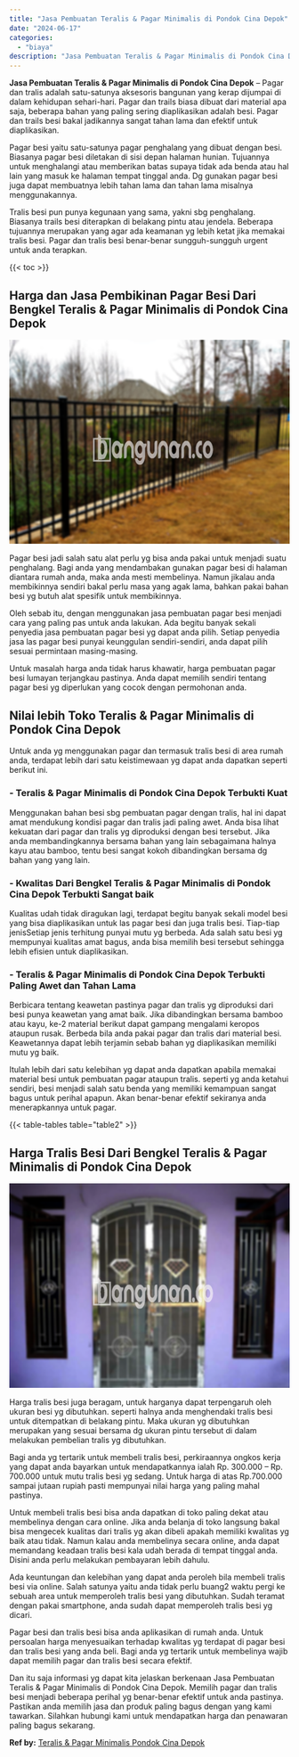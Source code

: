 ```yaml
---
title: "Jasa Pembuatan Teralis & Pagar Minimalis di Pondok Cina Depok"
date: "2024-06-17"
categories: 
  - "biaya"
description: "Jasa Pembuatan Teralis & Pagar Minimalis di Pondok Cina Depok. Dan itu saja informasi yg dapat kita jelaskan berkenaan Jasa Pembuatan Teralis & Pagar Minimal..."
---
```


**Jasa Pembuatan Teralis & Pagar Minimalis di Pondok Cina Depok** – Pagar dan tralis adalah satu-satunya aksesoris bangunan yang kerap dijumpai di dalam kehidupan sehari-hari. Pagar dan trails biasa dibuat dari material apa saja, beberapa bahan yang paling sering diaplikasikan adalah besi. Pagar dan trails besi bakal jadikannya sangat tahan lama dan efektif untuk diaplikasikan.

Pagar besi yaitu satu-satunya pagar penghalang yang dibuat dengan besi. Biasanya pagar besi diletakan di sisi depan halaman hunian. Tujuannya untuk menghalangi atau memberikan batas supaya tidak ada benda atau hal lain yang masuk ke halaman tempat tinggal anda. Dg gunakan pagar besi juga dapat membuatnya lebih tahan lama dan tahan lama misalnya menggunakannya.

Tralis besi pun punya kegunaan yang sama, yakni sbg penghalang. Biasanya trails besi diterapkan di belakang pintu atau jendela. Beberapa tujuannya merupakan yang agar ada keamanan yg lebih ketat jika memakai tralis besi. Pagar dan tralis besi benar-benar sungguh-sungguh urgent untuk anda terapkan.

{{< toc >}}

## Harga dan Jasa Pembikinan Pagar Besi Dari Bengkel Teralis & Pagar Minimalis di Pondok Cina Depok

![Jasa Pembuatan Teralis & Pagar Minimalis di Pondok Cina Depok](/images/pagar-minimalis-murah-20.png)

Pagar besi jadi salah satu alat perlu yg bisa anda pakai untuk menjadi suatu penghalang. Bagi anda yang mendambakan gunakan pagar besi di halaman diantara rumah anda, maka anda mesti membelinya. Namun jikalau anda membikinnya sendiri bakal perlu masa yang agak lama, bahkan pakai bahan besi yg butuh alat spesifik untuk membikinnya.

Oleh sebab itu, dengan menggunakan jasa pembuatan pagar besi menjadi cara yang paling pas untuk anda lakukan. Ada begitu banyak sekali penyedia jasa pembuatan pagar besi yg dapat anda pilih. Setiap penyedia jasa las pagar besi punyai keunggulan sendiri-sendiri, anda dapat pilih sesuai permintaan masing-masing.

Untuk masalah harga anda tidak harus khawatir, harga pembuatan pagar besi lumayan terjangkau pastinya. Anda dapat memilih sendiri tentang pagar besi yg diperlukan yang cocok dengan permohonan anda.

## Nilai lebih Toko Teralis & Pagar Minimalis di Pondok Cina Depok

Untuk anda yg menggunakan pagar dan termasuk tralis besi di area rumah anda, terdapat lebih dari satu keistimewaan yg dapat anda dapatkan seperti berikut ini.

### \- Teralis & Pagar Minimalis di Pondok Cina Depok Terbukti Kuat

Menggunakan bahan besi sbg pembuatan pagar dengan tralis, hal ini dapat amat mendukung kondisi pagar dan tralis jadi paling awet. Anda bisa lihat kekuatan dari pagar dan tralis yg diproduksi dengan besi tersebut. Jika anda membandingkannya bersama bahan yang lain sebagaimana halnya kayu atau bamboo, tentu besi sangat kokoh dibandingkan bersama dg bahan yang yang lain.

### \- Kwalitas Dari Bengkel Teralis & Pagar Minimalis di Pondok Cina Depok Terbukti Sangat baik

Kualitas udah tidak diragukan lagi, terdapat begitu banyak sekali model besi yang bisa diaplikasikan untuk las pagar besi dan juga tralis besi. Tiap-tiap jenisSetiap jenis terhitung punyai mutu yg berbeda. Ada salah satu besi yg mempunyai kualitas amat bagus, anda bisa memilih besi tersebut sehingga lebih efisien untuk diaplikasikan.

### \- Teralis & Pagar Minimalis di Pondok Cina Depok Terbukti Paling Awet dan Tahan Lama

Berbicara tentang keawetan pastinya pagar dan tralis yg diproduksi dari besi punya keawetan yang amat baik. Jika dibandingkan bersama bamboo atau kayu, ke-2 material berikut dapat gampang mengalami keropos ataupun rusak. Berbeda bila anda pakai pagar dan tralis dari material besi. Keawetannya dapat lebih terjamin sebab bahan yg diaplikasikan memiliki mutu yg baik.

Itulah lebih dari satu kelebihan yg dapat anda dapatkan apabila memakai material besi untuk pembuatan pagar ataupun tralis. seperti yg anda ketahui sendiri, besi menjadi salah satu benda yang memiliki kemampuan sangat bagus untuk perihal apapun. Akan benar-benar efektif sekiranya anda menerapkannya untuk pagar.

{{< table-tables table="table2" >}}

## Harga Tralis Besi Dari Bengkel Teralis & Pagar Minimalis di Pondok Cina Depok

![Jasa Pembuatan Teralis & Pagar Minimalis di Pondok Cina Depok](/images/teralis-minimalis-murah-11.png)

Harga tralis besi juga beragam, untuk harganya dapat terpengaruh oleh ukuran besi yg dibutuhkan. seperti halnya anda menghendaki tralis besi untuk ditempatkan di belakang pintu. Maka ukuran yg dibutuhkan merupakan yang sesuai bersama dg ukuran pintu tersebut di dalam melakukan pembelian tralis yg dibutuhkan.

Bagi anda yg tertarik untuk membeli tralis besi, perkiraannya ongkos kerja yang dapat anda bayarkan untuk mendapatkannya ialah Rp. 300.000 – Rp. 700.000 untuk mutu tralis besi yg sedang. Untuk harga di atas Rp.700.000 sampai jutaan rupiah pasti mempunyai nilai harga yang paling mahal pastinya.

Untuk membeli tralis besi bisa anda dapatkan di toko paling dekat atau membelinya dengan cara online. Jika anda belanja di toko langsung bakal bisa mengecek kualitas dari tralis yg akan dibeli apakah memiliki kwalitas yg baik atau tidak. Namun kalau anda membelinya secara online, anda dapat memandang keadaan tralis besi kala udah berada di tempat tinggal anda. Disini anda perlu melakukan pembayaran lebih dahulu.

Ada keuntungan dan kelebihan yang dapat anda peroleh bila membeli tralis besi via online. Salah satunya yaitu anda tidak perlu buang2 waktu pergi ke sebuah area untuk memperoleh tralis besi yang dibutuhkan. Sudah teramat dengan pakai smartphone, anda sudah dapat memperoleh tralis besi yg dicari.

Pagar besi dan tralis besi bisa anda aplikasikan di rumah anda. Untuk persoalan harga menyesuaikan terhadap kwalitas yg terdapat di pagar besi dan tralis besi yang anda beli. Bagi anda yg tertarik untuk membelinya wajib dapat memilih pagar dan tralis besi secara efektif.

Dan itu saja informasi yg dapat kita jelaskan berkenaan Jasa Pembuatan Teralis & Pagar Minimalis di Pondok Cina Depok. Memilih pagar dan tralis besi menjadi beberapa perihal yg benar-benar efektif untuk anda pastinya. Pastikan anda memilih jasa dan produk paling bagus dengan yang kami tawarkan. Silahkan hubungi kami untuk mendapatkan harga dan penawaran paling bagus sekarang.

**Ref by:** [Teralis & Pagar Minimalis Pondok Cina Depok](https://id.wikipedia.org/wiki/Teralis)
